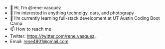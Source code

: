 - 👋 Hi, I’m @rene-vasquez
- 👀 I’m interested in anything technolgy, cars, and photograpy
- 🌱 I’m currently learning full-stack development at UT Austin Coding Boot Camp
- 📫 How to reach me
-   Twitter: https://twitter.com/rene_vasquez_
-   Email: rene4801@gmail.com

<!---
rene-vasquez/rene-vasquez is a ✨ special ✨ repository because its `README.md` (this file) appears on your GitHub profile.
You can click the Preview link to take a look at your changes.
--->
